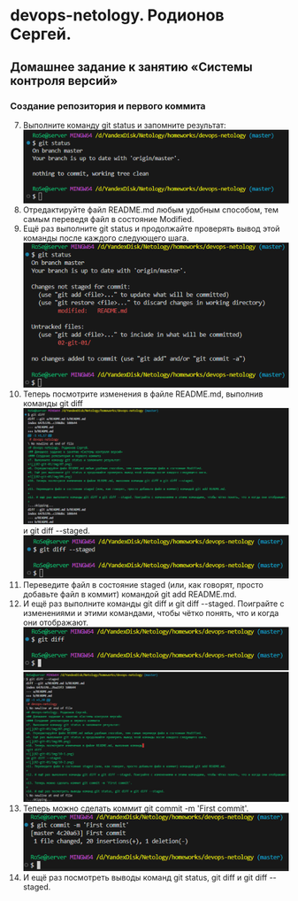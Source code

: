 # devops-netology. Родионов Сергей.
## Домашнее задание к занятию «Системы контроля версий»
### Создание репозитория и первого коммита
7. Выполните команду git status и запомните результат:
![](02-git-01/img/07.png)
8. Отредактируйте файл README.md любым удобным способом, тем самым переведя файл в состояние Modified.
9. Ещё раз выполните git status и продолжайте проверять вывод этой команды после каждого следующего шага.
![](02-git-01/img/09.png)
10. Теперь посмотрите изменения в файле README.md, выполнив команды 
git diff
![](02-git-01/img/10-1.png)
и git diff --staged.
![](02-git-01/img/10-2.png)
11. Переведите файл в состояние staged (или, как говорят, просто добавьте файл в коммит) командой git add README.md.
12. И ещё раз выполните команды git diff и git diff --staged. Поиграйте с изменениями и этими командами, чтобы чётко понять, что и когда они отображают.
![](02-git-01/img/12-1.png)
![](02-git-01/img/12-2.png)
13. Теперь можно сделать коммит git commit -m 'First commit'.
![](02-git-01/img/13.png)
14. И ещё раз посмотреть выводы команд git status, git diff и git diff --staged.

